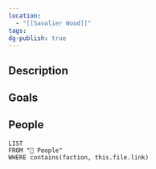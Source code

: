 ```yaml
---
location:
  - "[[Savalier Wood]]"
tags:
dg-publish: true
---
```

## Description

## Goals

## People
```dataview
LIST
FROM "🙋 People"
WHERE contains(faction, this.file.link)
```
